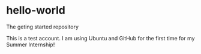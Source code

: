 # hello-world
The geting started repository

This is a test account.
I am using Ubuntu and GitHub for the first time for my Summer Internship!
